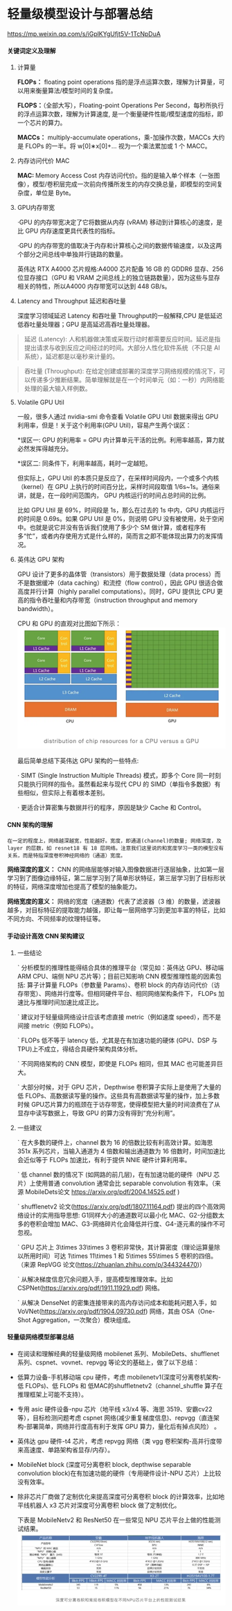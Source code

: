# 轻量级模型设计与部署总结 

https://mp.weixin.qq.com/s/iGplKYgUfjt5V-1TcNpDuA

#### 关键词定义及理解
1. 计算量

    <strong>FLOPs：</strong> floating point operations 指的是浮点运算次数，理解为计算量，可以用来衡量算法/模型时间的复杂度。
    
    <strong>FLOPS：</strong>（全部大写），Floating-point Operations Per Second，每秒所执行的浮点运算次数，理解为计算速度, 是一个衡量硬件性能/模型速度的指标，即一个芯片的算力。
    
    <strong>MACCs：</strong> multiply-accumulate operations，乘-加操作次数，MACCs 大约是 FLOPs 的一半。将 w[0]∗x[0]+... 视为一个乘法累加或 1 个 MACC。
    
2. 内存访问代价 MAC

    <strong>MAC: </strong> Memory Access Cost 内存访问代价。指的是输入单个样本（一张图像），模型/卷积层完成一次前向传播所发生的内存交换总量，即模型的空间复杂度，单位是 Byte。

3. GPU内存带宽

    ·GPU 的内存带宽决定了它将数据从内存 (vRAM) 移动到计算核心的速度，是比 GPU 内存速度更具代表性的指标。

    ·GPU 的内存带宽的值取决于内存和计算核心之间的数据传输速度，以及这两个部分之间总线中单独并行链路的数量。

    英伟达 RTX A4000 芯片规格:A4000 芯片配备 16 GB 的 GDDR6 显存、256 位显存接口（GPU 和 VRAM 之间总线上的独立链路数量），因为这些与显存相关的特性，所以A4000 内存带宽可以达到 448 GB/s。

4. Latency and Throughput 延迟和吞吐量
    
    深度学习领域延迟 Latency 和吞吐量 Throughput的一般解释,CPU 是低延迟低吞吐量处理器；GPU 是高延迟高吞吐量处理器。   

>延迟 (Latency): 人和机器做决策或采取行动时都需要反应时间。延迟是指提出请求与收到反应之间经过的时间。大部分人性化软件系统（不只是 AI 系统），延迟都是以毫秒来计量的。

>吞吐量 (Throughput): 在给定创建或部署的深度学习网络规模的情况下，可以传递多少推断结果。简单理解就是在一个时间单元（如：一秒）内网络能处理的最大输入样例数。
       

5. Volatile GPU Util

    一般，很多人通过 nvidia-smi 命令查看 Volatile GPU Util 数据来得出 GPU 利用率，但是！关于这个利用率(GPU Util)，容易产生两个误区：

    *误区一: GPU 的利用率 = GPU 内计算单元干活的比例。利用率越高，算力就必然发挥得越充分。

    *误区二: 同条件下，利用率越高，耗时一定越短。
    
    但实际上，GPU Util 的本质只是反应了，在采样时间段内，一个或多个内核（kernel）在 GPU 上执行的时间百分比，采样时间段取值 1/6s~1s。通俗来讲，就是，在一段时间范围内， GPU 内核运行的时间占总时间的比例。
    
    比如 GPU Util 是 69%，时间段是 1s，那么在过去的 1s 中内，GPU 内核运行的时间是 0.69s。如果 GPU Util 是 0%，则说明 GPU 没有被使用，处于空闲中。也就是说它并没有告诉我们使用了多少个 SM 做计算，或者程序有多“忙”，或者内存使用方式是什么样的，简而言之即不能体现出算力的发挥情况。

6. 英伟达 GPU 架构

    GPU 设计了更多的晶体管（transistors）用于数据处理（data process）而不是数据缓冲（data caching）和流控（flow control），因此 GPU 很适合做高度并行计算（highly parallel computations）。同时，GPU 提供比 CPU 更高的指令吞吐量和内存带宽（instruction throughput and memory bandwidth）。

    CPU 和 GPU 的直观对比图如下所示：
    ![Alt text](image.png)

    最后简单总结下英伟达 GPU 架构的一些特点:

    · SIMT (Single Instruction Multiple Threads) 模式，即多个 Core 同一时刻只能执行同样的指令。虽然看起来与现代 CPU 的 SIMD（单指令多数据）有些相似，但实际上有着根本差别。

    · 更适合计算密集与数据并行的程序，原因是缺少 Cache 和 Control。

#### CNN 架构的理解

    在一定的程度上，网络越深越宽，性能越好。宽度，即通道(channel)的数量; 网络深度，及 layer 的层数，如 resnet18 有 18 层网络。注意我们这里说的和宽度学习一类的模型没有关系，而是特指深度卷积神经网络的（通道）宽度。

<strong>网络深度的意义：</strong>  CNN 的网络层能够对输入图像数据进行逐层抽象，比如第一层学习到了图像边缘特征，第二层学习到了简单形状特征，第三层学习到了目标形状的特征，网络深度增加也提高了模型的抽象能力。

<strong>网络宽度的意义：</strong> 网络的宽度（通道数）代表了滤波器（3 维）的数量，滤波器越多，对目标特征的提取能力越强，即让每一层网络学习到更加丰富的特征，比如不同方向、不同频率的纹理特征等。

#### 手动设计高效 CNN 架构建议

1. 一些结论

    ` 分析模型的推理性能得结合具体的推理平台（常见如：英伟达 GPU、移动端 ARM CPU、端侧 NPU 芯片等）；目前已知影响 CNN 模型推理性能的因素包括: 算子计算量 FLOPs（参数量 Params）、卷积 block 的内存访问代价（访存带宽）、网络并行度等。但相同硬件平台、相同网络架构条件下， FLOPs 加速比与推理时间加速比成正比。

    ` 建议对于轻量级网络设计应该考虑直接 metric（例如速度 speed），而不是间接 metric（例如 FLOPs）。

    ` FLOPs 低不等于 latency 低，尤其是在有加速功能的硬体 (GPU、DSP 与 TPU)上不成立，得结合具硬件架构具体分析。

    ` 不同网络架构的 CNN 模型，即使是 FLOPs 相同，但其 MAC 也可能差异巨大。

    ` 大部分时候，对于 GPU 芯片，Depthwise 卷积算子实际上是使用了大量的低 FLOPs、高数据读写量的操作。这些具有高数据读写量的操作，加上多数时候 GPU芯片算力的瓶颈在于访存带宽，使得模型把大量的时间浪费在了从显存中读写数据上，导致 GPU 的算力没有得到“充分利用”。

2. 一些建议

    ` 在大多数的硬件上，channel 数为 16 的倍数比较有利高效计算。如海思 351x 系列芯片，当输入通道为 4 倍数和输出通道数为 16 倍数时，时间加速比会近似等于 FLOPs 加速比，有利于提供 NNIE 硬件计算利用率。

    ` 低 channel 数的情况下 (如网路的前几层)，在有加速功能的硬件（NPU 芯片）上使用普通 convolution 通常会比 separable convolution 有效率。（来源 MobileDets论文 https://arxiv.org/pdf/2004.14525.pdf )

    ` shufflenetv2 论文(https://arxiv.org/pdf/1807.11164.pdf) 提出的四个高效网络设计的实用指导思想: G1同样大小的通道数可以最小化 MAC、G2-分组数太多的卷积会增加 MAC、G3-网络碎片化会降低并行度、G4-逐元素的操作不可忽视。

    ` GPU 芯片上 3\times 33\times 3 卷积非常快，其计算密度（理论运算量除以所用时间）可达 1\times 11\times 1 和 5\times 55\times 5 卷积的四倍。（来源 RepVGG 论文(https://zhuanlan.zhihu.com/p/344324470)）

    ` 从解决梯度信息冗余问题入手，提高模型推理效率。比如 CSPNet(https://arxiv.org/pdf/1911.11929.pdf) 网络。

    ` 从解决 DenseNet 的密集连接带来的高内存访问成本和能耗问题入手，如 VoVNet(https://arxiv.org/pdf/1904.09730.pdf) 网络，其由 OSA（One-Shot Aggregation，一次聚合）模块组成。

#### 轻量级网络模型部署总结

* 在阅读和理解经典的轻量级网络 mobilenet 系列、MobileDets、shufflenet 系列、cspnet、vovnet、repvgg 等论文的基础上，做了以下总结：

* 低算力设备-手机移动端 cpu 硬件，考虑 mobilenetv1(深度可分离卷机架构-低 FLOPs)、低 FLOPs 和 低MAC的shuffletnetv2（channel_shuffle 算子在推理框架上可能不支持）。

* 专用 asic 硬件设备-npu 芯片（地平线 x3/x4 等、海思 3519、安霸cv22 等），目标检测问题考虑 cspnet 网络(减少重复梯度信息)、repvgg（直连架构-部署简单，网络并行度高有利于发挥 GPU 算力，量化后有掉点风险） 。

* 英伟达 gpu 硬件-t4 芯片，考虑 repvgg 网络（类 vgg 卷积架构-高并行度带来高速度、单路架构省显存/内存）。

* MobileNet block (深度可分离卷积 block, depthwise separable convolution block)在有加速功能的硬件（专用硬件设计-NPU 芯片）上比较没有效率。

* 除非芯片厂商做了定制优化来提高深度可分离卷积 block 的计算效率，比如地平线机器人 x3 芯片对深度可分离卷积 block 做了定制优化。

    下表是 MobileNetv2 和 ResNet50 在一些常见 NPU 芯片平台上做的性能测试结果。
![Alt text](image-1.png)




